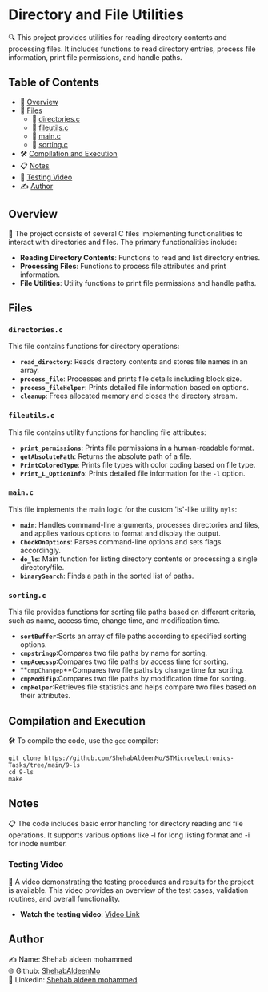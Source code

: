 # Directory and File Utilities

🔍 This project provides utilities for reading directory contents and processing files. It includes functions to read directory entries, process file information, print file permissions, and handle paths.

## Table of Contents

- 📜 [Overview](#overview)
- 📁 [Files](#files)
  - 📂 [directories.c](#directoriesc)
  - 📂 [fileutils.c](#fileutilsc)
  - 📂 [main.c](#mainc)
  - 📂 [sorting.c](#sortingc)
- 🛠️ [Compilation and Execution](#compilation-and-execution)
- 📋 [Notes](#notes)
- 🎥 [Testing Video](#testing-video)
- ✍️ [Author](#author)

## Overview

📁 The project consists of several C files implementing functionalities to interact with directories and files. The primary functionalities include:

- **Reading Directory Contents**: Functions to read and list directory entries.
- **Processing Files**: Functions to process file attributes and print information.
- **File Utilities**: Utility functions to print file permissions and handle paths.

## Files

### `directories.c`

This file contains functions for directory operations:

- **`read_directory`**: Reads directory contents and stores file names in an array.
- **`process_file`**: Processes and prints file details including block size.
- **`process_fileHelper`**: Prints detailed file information based on options.
- **`cleanup`**: Frees allocated memory and closes the directory stream.

### `fileutils.c`

This file contains utility functions for handling file attributes:

- **`print_permissions`**: Prints file permissions in a human-readable format.
- **`getAbsolutePath`**: Returns the absolute path of a file.
- **`PrintColoredType`**: Prints file types with color coding based on file type.
- **`Print_L_OptionInfo`**: Prints detailed file information for the `-l` option.

### `main.c`

This file implements the main logic for the custom 'ls'-like utility `myls`:

- **`main`**: Handles command-line arguments, processes directories and files, and applies various options to format and display the output.
- **`CheckOnOptions`**: Parses command-line options and sets flags accordingly.
- **`do_ls`**: Main function for listing directory contents or processing a single directory/file.
- **`binarySearch`**: Finds a path in the sorted list of paths.

### `sorting.c`

This file provides functions for sorting file paths based on different criteria, such as name, access time, change time, and modification time.

- **`sortBuffer`**:Sorts an array of file paths according to specified sorting options.
- **`cmpstringp`**:Compares two file paths by name for sorting.
- **`cmpAcecssp`**:Compares two file paths by access time for sorting.
- **`cmpChangep`**Compares two file paths by change time for sorting.
- **`cmpModifip`**:Compares two file paths by modification time for sorting.
- **`cmpHelper`**:Retrieves file statistics and helps compare two files based on their attributes.

## Compilation and Execution

🛠️ To compile the code, use the `gcc` compiler:

```
git clone https://github.com/ShehabAldeenMo/STMicroelectronics-Tasks/tree/main/9-ls
cd 9-ls
make
```

## Notes
📋 The code includes basic error handling for directory reading and file operations. It supports various options like -l for long listing format and -i for inode number.

### Testing Video
🎥 A video demonstrating the testing procedures and results for the project is available. This video provides an overview of the test cases, validation routines, and overall functionality.
- **Watch the testing video**: [Video Link](https://drive.google.com/file/d/1q5FbMjbhKv2fezgMuhaNF8h11_nbouUt/view?usp=sharing) 

## Author
✍️ Name: Shehab aldeen mohammed <br />
🌐 Github: [ShehabAldeenMo](https://github.com/ShehabAldeenMo)<br />
🔗 LinkedIn: [Shehab aldeen mohammed](https://drive.google.com/file/d/1q5FbMjbhKv2fezgMuhaNF8h11_nbouUt/view?usp=sharing)<br />
